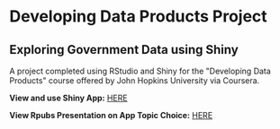Developing Data Products Project
================================
Exploring Government Data using Shiny
-------------------------------------

A project completed using RStudio and Shiny for the "Developing Data Products" course offered by John Hopkins University via Coursera.

**View and use Shiny App:** [HERE](https://li-esl.shinyapps.io/data_products)

**View Rpubs Presentation on App Topic Choice:** [HERE](http://rpubs.com/liesl/exploregovtdata)
